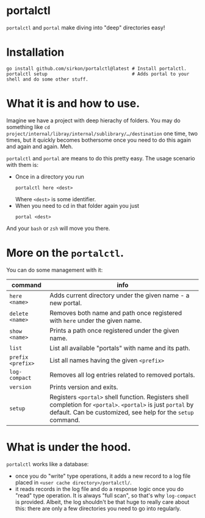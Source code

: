 # portalctl

`portalctl` and `portal` make diving into "deep" directories easy!

# Installation

```shell
go install github.com/sirkon/portalctl@latest # Install portalctl.
portalctl setup                               # Adds portal to your shell and do some other stuff.
```

# What it is and how to use.

Imagine we have a project with deep hierachy of folders. You may do something like 
`cd project/internal/libray/internal/sublibrary/…/destination` one time, two times, but it quickly becomes
bothersome once you need to do this again and again and again. Meh.

`portalctl` and `portal` are means to do this pretty easy. The usage scenario with them is:

- Once in a directory you run
  ```shell
  portalctl here <dest> 
  ```
  Where `<dest>` is some identifier.
- When you need to cd in that folder again you just
  ```shell
  portal <dest>
  ```
And your `bash` or `zsh` will move you there.

# More on the `portalctl`.

You can do some management with it:

| command           | info                                                                         |
|-------------------|------------------------------------------------------------------------------|
| `here <name>`     | Adds current directory under the given name - a new portal.                  |
| `delete <name>`   | Removes both name and path once registered with `here` under the given name. |
| `show <name>`     | Prints a path once registered under the given name.                          |
| `list`            | List all available "portals" with name and its path.                         |
| `prefix <prefix>` | List all names having the given `<prefix>`                                   |
| `log-compact`     | Removes all log entries related to removed portals.                          |
| `version`         | Prints version and exits.                                                    |
| `setup`           | Registers `<portal>` shell function. Registers shell completion for `<portal>`. `<portal>` is just `portal` by default. Can be customized, see help for the `setup` command.   |

# What is under the hood.

`portalctl` works like a database: 

- once you do "write" type operations, it adds a new record to a log file placed in `<user cache directory>/portalctl/`.
- it reads records in the log file and do a response logic once you do "read" type operation. It is always "full scan",
 so that's why `log-compact` is provided. Albeit, the log shouldn't be that huge to really care about this: there are
 only a few directories you need to go into regularly.
